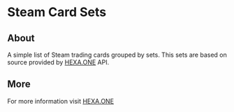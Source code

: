 # Steam Card Sets

## About
A simple list of Steam trading cards grouped by sets.
This sets are based on source provided by [HEXA.ONE](https://hexa.one) API.

## More
For more information visit [HEXA.ONE](https://hexa.one)
